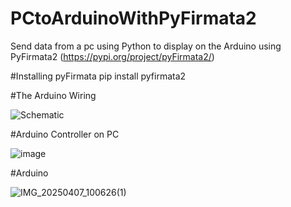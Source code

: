 # PCtoArduinoWithPyFirmata2

Send data from a pc using Python to display on the Arduino using PyFirmata2 (https://pypi.org/project/pyFirmata2/)

#Installing pyFirmata
pip install pyfirmata2

#The Arduino Wiring

![Schematic](https://github.com/user-attachments/assets/5678e1b1-c4d0-4689-9f2b-747a4cadaf6e)
          

#Arduino Controller on PC

![image](https://github.com/user-attachments/assets/88429911-e9eb-454f-9ba6-1c09d5794da6)


#Arduino

![IMG_20250407_100626(1)](https://github.com/user-attachments/assets/9cf998f7-66d0-4ffb-9da5-7cf59d4295fa)

